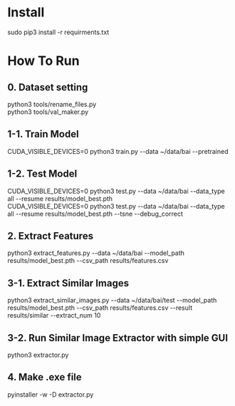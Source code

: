 # Install
sudo pip3 install -r requirments.txt

# How To Run
## 0. Dataset setting
python3 tools/rename_files.py \
python3 tools/val_maker.py 

## 1-1. Train Model
CUDA_VISIBLE_DEVICES=0 python3 train.py --data ~/data/bai --pretrained

## 1-2. Test Model
CUDA_VISIBLE_DEVICES=0 python3 test.py --data ~/data/bai --data_type all --resume results/model_best.pth \
CUDA_VISIBLE_DEVICES=0 python3 test.py --data ~/data/bai --data_type all --resume results/model_best.pth --tsne --debug_correct

## 2. Extract Features
python3 extract_features.py --data ~/data/bai --model_path results/model_best.pth --csv_path results/features.csv

## 3-1. Extract Similar Images
python3 extract_similar_images.py --data ~/data/bai/test --model_path results/model_best.pth --csv_path results/features.csv --result results/similar --extract_num 10

## 3-2. Run Similar Image Extractor with simple GUI
python3 extractor.py

## 4. Make .exe file
pyinstaller -w -D extractor.py